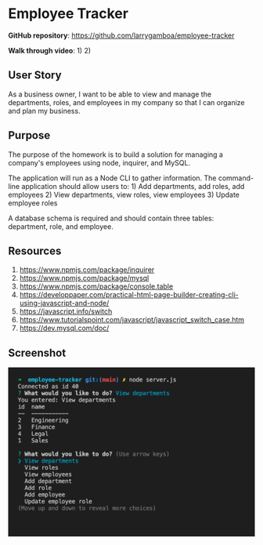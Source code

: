 # Employee Tracker

**GitHub repository**:
https://github.com/larrygamboa/employee-tracker

**Walk through video**:
1) 
2) 

## User Story
As a business owner, I want to be able to view and manage the departments, roles, and employees in my company so that I can organize and plan my business.

## Purpose

The purpose of the homework is to build a solution for managing a company's employees using node, inquirer, and MySQL.

The application will run as a Node CLI to gather information. The command-line application should allow users to:
    1) Add departments, add roles, add employees
    2) View departments, view roles, view employees
    3) Update employee roles

A database schema is required and should contain three tables: department, role, and employee.

## Resources

1) https://www.npmjs.com/package/inquirer
2) https://www.npmjs.com/package/mysql
3) https://www.npmjs.com/package/console.table
4) https://developpaper.com/practical-html-page-builder-creating-cli-using-javascript-and-node/
5) https://javascript.info/switch
6) https://www.tutorialspoint.com/javascript/javascript_switch_case.htm
7) https://dev.mysql.com/doc/

## Screenshot

![alt text](https://github.com/larrygamboa/employee-tracker/blob/main/command-line-screenshot.png)
